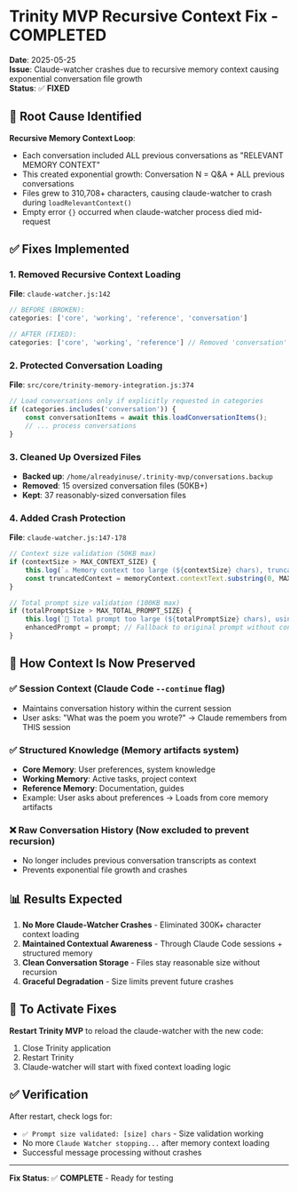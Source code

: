 # Trinity MVP Recursive Context Fix - COMPLETED

**Date**: 2025-05-25  
**Issue**: Claude-watcher crashes due to recursive memory context causing exponential conversation file growth  
**Status**: ✅ **FIXED**

## 🚨 Root Cause Identified

**Recursive Memory Context Loop**:
- Each conversation included ALL previous conversations as "RELEVANT MEMORY CONTEXT"
- This created exponential growth: Conversation N = Q&A + ALL previous conversations
- Files grew to 310,708+ characters, causing claude-watcher to crash during `loadRelevantContext()`
- Empty error `{}` occurred when claude-watcher process died mid-request

## ✅ Fixes Implemented

### 1. **Removed Recursive Context Loading**
**File**: `claude-watcher.js:142`
```javascript
// BEFORE (BROKEN):
categories: ['core', 'working', 'reference', 'conversation']

// AFTER (FIXED):
categories: ['core', 'working', 'reference'] // Removed 'conversation' to prevent recursive context
```

### 2. **Protected Conversation Loading**
**File**: `src/core/trinity-memory-integration.js:374`
```javascript
// Load conversations only if explicitly requested in categories
if (categories.includes('conversation')) {
    const conversationItems = await this.loadConversationItems();
    // ... process conversations
}
```

### 3. **Cleaned Up Oversized Files**
- **Backed up**: `/home/alreadyinuse/.trinity-mvp/conversations.backup`
- **Removed**: 15 oversized conversation files (50KB+)
- **Kept**: 37 reasonably-sized conversation files

### 4. **Added Crash Protection**
**File**: `claude-watcher.js:147-178`
```javascript
// Context size validation (50KB max)
if (contextSize > MAX_CONTEXT_SIZE) {
    this.log(`⚠️ Memory context too large (${contextSize} chars), truncating to prevent crash`);
    const truncatedContext = memoryContext.contextText.substring(0, MAX_CONTEXT_SIZE) + '\n\n[Context truncated due to size...]';
}

// Total prompt size validation (100KB max)
if (totalPromptSize > MAX_TOTAL_PROMPT_SIZE) {
    this.log(`🚨 Total prompt too large (${totalPromptSize} chars), using original prompt to prevent crash`);
    enhancedPrompt = prompt; // Fallback to original prompt without context
}
```

## 🎯 How Context Is Now Preserved

### ✅ **Session Context** (Claude Code `--continue` flag)
- Maintains conversation history within the current session
- User asks: "What was the poem you wrote?" → Claude remembers from THIS session

### ✅ **Structured Knowledge** (Memory artifacts system)  
- **Core Memory**: User preferences, system knowledge
- **Working Memory**: Active tasks, project context
- **Reference Memory**: Documentation, guides
- Example: User asks about preferences → Loads from core memory artifacts

### ❌ **Raw Conversation History** (Now excluded to prevent recursion)
- No longer includes previous conversation transcripts as context
- Prevents exponential file growth and crashes

## 📊 Results Expected

1. **No More Claude-Watcher Crashes** - Eliminated 300K+ character context loading
2. **Maintained Contextual Awareness** - Through Claude Code sessions + structured memory
3. **Clean Conversation Storage** - Files stay reasonable size without recursion
4. **Graceful Degradation** - Size limits prevent future crashes

## 🔄 To Activate Fixes

**Restart Trinity MVP** to reload the claude-watcher with the new code:
1. Close Trinity application
2. Restart Trinity 
3. Claude-watcher will start with fixed context loading logic

## ✅ Verification

After restart, check logs for:
- `✅ Prompt size validated: [size] chars` - Size validation working
- No more `Claude Watcher stopping...` after memory context loading
- Successful message processing without crashes

---

**Fix Status**: ✅ **COMPLETE** - Ready for testing